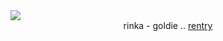 <img src="https://files.catbox.moe/j7hzjr.png"/>
<center> rinka - goldie .. <a href="https://rentry.co/puppyheaven">rentry</a> </center>
